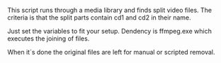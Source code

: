 This script runs through a media library and finds split video files.
The criteria is that the split parts contain cd1 and cd2 in their name.

Just set the variables to fit your setup.
Dendency is ffmpeg.exe which executes the joining of files.

When it´s done the original files are left for manual or scripted removal.
